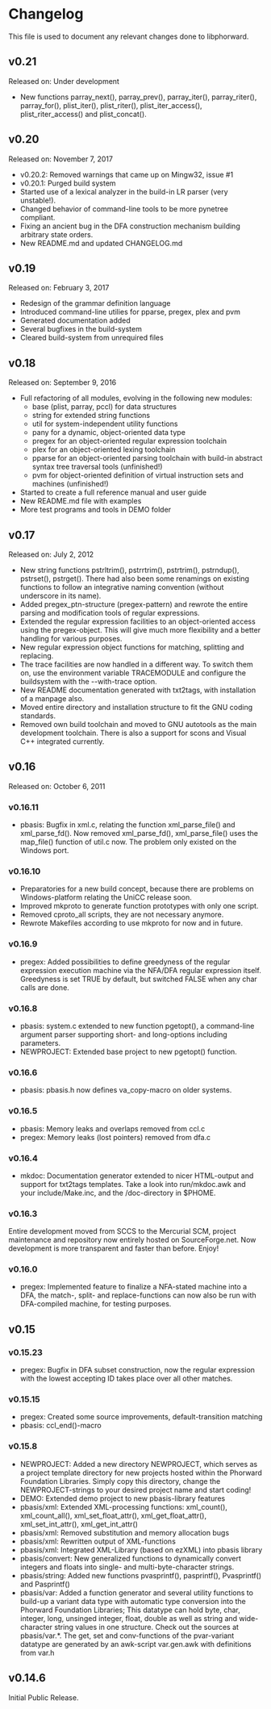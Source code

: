# Changelog

This file is used to document any relevant changes done to libphorward.

## v0.21

Released on: Under development

- New functions parray_next(), parray_prev(), parray_iter(), parray_riter(),
  parray_for(), plist_iter(), plist_riter(), plist_iter_access(),
  plist_riter_access() and plist_concat().

## v0.20

Released on: November 7, 2017

- v0.20.2: Removed warnings that came up on Mingw32, issue #1
- v0.20.1: Purged build system
- Started use of a lexical analyzer in the build-in LR parser (very unstable!).
- Changed behavior of command-line tools to be more pynetree compliant.
- Fixing an ancient bug in the DFA construction mechanism building arbitrary
  state orders.
- New README.md and updated CHANGELOG.md

## v0.19

Released on: February 3, 2017

- Redesign of the grammar definition language
- Introduced command-line utilies for pparse, pregex, plex and pvm
- Generated documentation added
- Several bugfixes in the build-system
- Cleared build-system from unrequired files

## v0.18

Released on: September 9, 2016

-  Full refactoring of all modules, evolving in the following new modules:
   - base (plist, parray, pccl) for data structures
   - string for extended string functions
   - util for system-independent utility functions
   - pany for a dynamic, object-oriented data type
   - pregex for an object-oriented regular expression toolchain
   - plex for an object-oriented lexing toolchain
   - pparse for an object-oriented parsing toolchain with build-in
     abstract syntax tree traversal tools (unfinished!)
   - pvm for object-oriented definition of virtual instruction sets and
     machines (unfinished!)
- Started to create a full reference manual and user guide
- New README.md file with examples
- More test programs and tools in DEMO folder

## v0.17

Released on: July 2, 2012

- New string functions pstrltrim(), pstrrtrim(), pstrtrim(), pstrndup(),
  pstrset(), pstrget(). There had also been some renamings on existing
  functions to follow an integrative naming convention (without underscore
  in its name).
- Added pregex_ptn-structure (pregex-pattern) and rewrote the entire
  parsing and modification tools of regular expressions.
- Extended the regular expression facilities to an object-oriented access
  using the pregex-object. This will give much more flexibility and a
  better handling for various purposes.
- New regular expression object functions for matching, splitting and replacing.
- The trace facilities are now handled in a different way. To switch them on,
  use the environment variable TRACEMODULE and configure the buildsystem with
  the --with-trace option.
- New README documentation generated with txt2tags, with installation of a
  manpage also.
- Moved entire directory and installation structure to fit the GNU coding
  standards.
- Removed own build toolchain and moved to GNU autotools as the main development
  toolchain. There is also a support for scons and Visual C++ integrated
  currently.

## v0.16

Released on: October 6, 2011

### v0.16.11

- pbasis: Bugfix in xml.c, relating the function xml_parse_file() and
  xml_parse_fd(). Now removed xml_parse_fd(), xml_parse_file() uses the
  map_file() function of util.c now. The problem only existed on the Windows
  port.

### v0.16.10

- Preparatories for a new build concept, because there are problems on
  Windows-platform relating the UniCC release soon.
- Improved mkproto to generate function prototypes with only one script.
- Removed cproto_all scripts, they are not necessary anymore.
- Rewrote Makefiles according to use mkproto for now and in future.


### v0.16.9

- pregex: Added possibilities to define greedyness of the regular expression
  execution machine via the NFA/DFA regular expression itself. Greedyness is set
  TRUE by default, but switched FALSE when any char calls are done.

### v0.16.8

- pbasis: system.c extended to new function pgetopt(), a command-line argument
  parser supporting short- and long-options including parameters.
- NEWPROJECT: Extended base project to new pgetopt() function.

### v0.16.6

- pbasis: pbasis.h now defines va_copy-macro on older systems.

### v0.16.5

- pbasis: Memory leaks and overlaps removed from ccl.c
- pregex: Memory leaks (lost pointers) removed from dfa.c

### v0.16.4

- mkdoc: Documentation generator extended to nicer HTML-output and support for
  txt2tags templates. Take a look into run/mkdoc.awk and your include/Make.inc,
  and the /doc-directory in $PHOME.


### v0.16.3

Entire development moved from SCCS to the Mercurial SCM, project maintenance
and repository now entirely hosted on SourceForge.net. Now development is more
transparent and faster than before. Enjoy!

### v0.16.0

- pregex: Implemented feature to finalize a NFA-stated machine into a DFA, the
  match-, split- and replace-functions can now also be run with DFA-compiled
  machine, for testing purposes.


## v0.15

### v0.15.23

- pregex: Bugfix in DFA subset construction, now the regular expression with the
  lowest accepting ID takes place over all other matches.

### v0.15.15

- pregex: Created some source improvements, default-transition matching
- pbasis: ccl_end()-macro

### v0.15.8

- NEWPROJECT: Added a new directory NEWPROJECT, which serves as a project
  template directory for new projects hosted within the Phorward Foundation
  Libraries. Simply copy this directory, change the NEWPROJECT-strings to your
  desired project name and start coding!
- DEMO: Extended demo project to new pbasis-library features
- pbasis/xml: Extended XML-processing functions: xml_count(), xml_count_all(),
  xml_set_float_attr(), xml_get_float_attr(), xml_set_int_attr(),
  xml_get_int_attr()
- pbasis/xml: Removed substitution and memory allocation bugs
- pbasis/xml: Rewritten output of XML-functions
- pbasis/xml: Integrated XML-Library (based on ezXML) into pbasis library
- pbasis/convert: New generalized functions to dynamically convert integers and
  floats into single- and multi-byte-character strings.
- pbasis/string: Added new functions pvasprintf(), pasprintf(), Pvasprintf() and
  Pasprintf()
- pbasis/var: Added a function generator and several utility functions to
  build-up a variant data type with automatic type conversion into the Phorward
  Foundation Libraries; This datatype can hold byte, char, integer, long,
  unsinged integer, float, double as well as string and wide-character string
  values in one structure. Check out the sources at pbasis/var.*. The get,
  set and conv-functions of the pvar-variant datatype are generated by an
  awk-script var.gen.awk with definitions from var.h

## v0.14.6

Initial Public Release.
